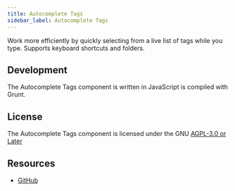 ```yaml
---
title: Autocomplete Tags
sidebar_label: Autocomplete Tags
---
```


Work more efficiently by quickly selecting from a live list of tags while you type. Supports keyboard shortcuts and folders.

## Development

The Autocomplete Tags component is written in JavaScript is compiled with Grunt.

## License

The Autocomplete Tags component is licensed under the GNU [AGPL-3.0 or Later](https://github.com/sn-extensions/autocomplete-tags/blob/master/LICENSE)

## Resources

- [GitHub](https://github.com/sn-extensions/autocomplete-tags)
